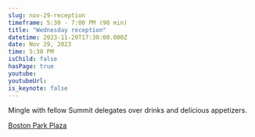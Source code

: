 ```yaml
---
slug: nov-29-reception
timeframe: 5:30 - 7:00 PM (90 min)
title: "Wednesday reception"
datetime: 2023-11-29T17:30:00.000Z
date: Nov 29, 2023
time: 5:30 PM
isChild: false
hasPage: true
youtube: 
youtubeUrl: 
is_keynote: false
---
```

Mingle with fellow Summit delegates over drinks and delicious appetizers.

<p>
	<a class="text-green-300 cursor-pointer" href="https://goo.gl/maps/GuHdtLUGEEL8ztRQ9">Boston Park Plaza</a>
</p>